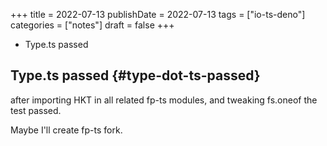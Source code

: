 +++
title = 2022-07-13
publishDate = 2022-07-13
tags = ["io-ts-deno"]
categories = ["notes"]
draft = false
+++

-   Type.ts passed

<!--more-->


## Type.ts passed {#type-dot-ts-passed}

after importing HKT in all related fp-ts modules,
and tweaking fs.oneof the test passed.

Maybe I'll create fp-ts fork.